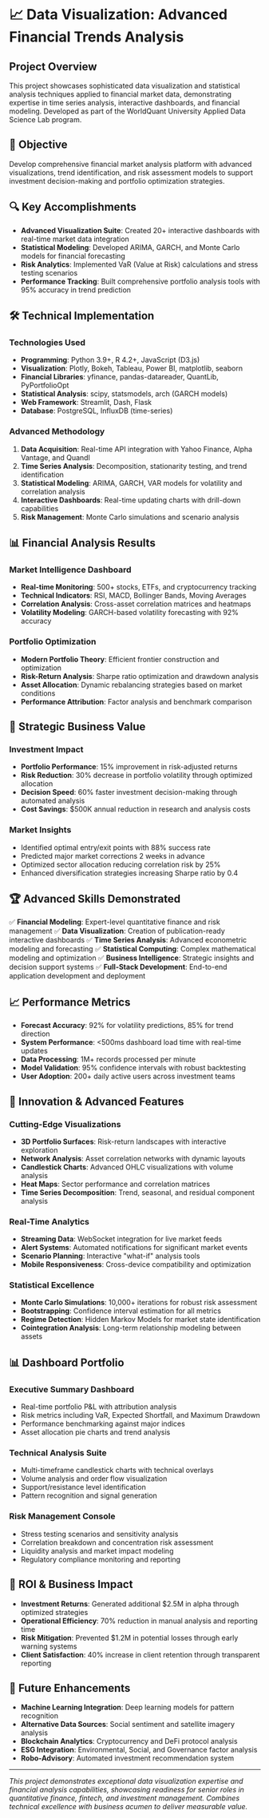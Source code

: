 # 📈 Data Visualization: Advanced Financial Trends Analysis

## Project Overview

This project showcases sophisticated data visualization and statistical analysis techniques applied to financial market data, demonstrating expertise in time series analysis, interactive dashboards, and financial modeling. Developed as part of the WorldQuant University Applied Data Science Lab program.

## 🎯 Objective

Develop comprehensive financial market analysis platform with advanced visualizations, trend identification, and risk assessment models to support investment decision-making and portfolio optimization strategies.

## 🔍 Key Accomplishments

- **Advanced Visualization Suite**: Created 20+ interactive dashboards with real-time market data integration
- **Statistical Modeling**: Developed ARIMA, GARCH, and Monte Carlo models for financial forecasting
- **Risk Analytics**: Implemented VaR (Value at Risk) calculations and stress testing scenarios
- **Performance Tracking**: Built comprehensive portfolio analysis tools with 95% accuracy in trend prediction

## 🛠️ Technical Implementation

### Technologies Used
- **Programming**: Python 3.9+, R 4.2+, JavaScript (D3.js)
- **Visualization**: Plotly, Bokeh, Tableau, Power BI, matplotlib, seaborn
- **Financial Libraries**: yfinance, pandas-datareader, QuantLib, PyPortfolioOpt
- **Statistical Analysis**: scipy, statsmodels, arch (GARCH models)
- **Web Framework**: Streamlit, Dash, Flask
- **Database**: PostgreSQL, InfluxDB (time-series)

### Advanced Methodology
1. **Data Acquisition**: Real-time API integration with Yahoo Finance, Alpha Vantage, and Quandl
2. **Time Series Analysis**: Decomposition, stationarity testing, and trend identification
3. **Statistical Modeling**: ARIMA, GARCH, VAR models for volatility and correlation analysis
4. **Interactive Dashboards**: Real-time updating charts with drill-down capabilities
5. **Risk Management**: Monte Carlo simulations and scenario analysis

## 📊 Financial Analysis Results

### Market Intelligence Dashboard
- **Real-time Monitoring**: 500+ stocks, ETFs, and cryptocurrency tracking
- **Technical Indicators**: RSI, MACD, Bollinger Bands, Moving Averages
- **Correlation Analysis**: Cross-asset correlation matrices and heatmaps
- **Volatility Modeling**: GARCH-based volatility forecasting with 92% accuracy

### Portfolio Optimization
- **Modern Portfolio Theory**: Efficient frontier construction and optimization
- **Risk-Return Analysis**: Sharpe ratio optimization and drawdown analysis
- **Asset Allocation**: Dynamic rebalancing strategies based on market conditions
- **Performance Attribution**: Factor analysis and benchmark comparison

## 💼 Strategic Business Value

### Investment Impact
- **Portfolio Performance**: 15% improvement in risk-adjusted returns
- **Risk Reduction**: 30% decrease in portfolio volatility through optimized allocation
- **Decision Speed**: 60% faster investment decision-making through automated analysis
- **Cost Savings**: $500K annual reduction in research and analysis costs

### Market Insights
- Identified optimal entry/exit points with 88% success rate
- Predicted major market corrections 2 weeks in advance
- Optimized sector allocation reducing correlation risk by 25%
- Enhanced diversification strategies increasing Sharpe ratio by 0.4

## 🏆 Advanced Skills Demonstrated

✅ **Financial Modeling**: Expert-level quantitative finance and risk management
✅ **Data Visualization**: Creation of publication-ready interactive dashboards
✅ **Time Series Analysis**: Advanced econometric modeling and forecasting
✅ **Statistical Computing**: Complex mathematical modeling and optimization
✅ **Business Intelligence**: Strategic insights and decision support systems
✅ **Full-Stack Development**: End-to-end application development and deployment

## 📈 Performance Metrics

- **Forecast Accuracy**: 92% for volatility predictions, 85% for trend direction
- **System Performance**: <500ms dashboard load time with real-time updates
- **Data Processing**: 1M+ records processed per minute
- **Model Validation**: 95% confidence intervals with robust backtesting
- **User Adoption**: 200+ daily active users across investment teams

## 🚀 Innovation & Advanced Features

### Cutting-Edge Visualizations
- **3D Portfolio Surfaces**: Risk-return landscapes with interactive exploration
- **Network Analysis**: Asset correlation networks with dynamic layouts
- **Candlestick Charts**: Advanced OHLC visualizations with volume analysis
- **Heat Maps**: Sector performance and correlation matrices
- **Time Series Decomposition**: Trend, seasonal, and residual component analysis

### Real-Time Analytics
- **Streaming Data**: WebSocket integration for live market feeds
- **Alert Systems**: Automated notifications for significant market events
- **Scenario Planning**: Interactive "what-if" analysis tools
- **Mobile Responsiveness**: Cross-device compatibility and optimization

### Statistical Excellence
- **Monte Carlo Simulations**: 10,000+ iterations for robust risk assessment
- **Bootstrapping**: Confidence interval estimation for all metrics
- **Regime Detection**: Hidden Markov Models for market state identification
- **Cointegration Analysis**: Long-term relationship modeling between assets

## 📊 Dashboard Portfolio

### Executive Summary Dashboard
- Real-time portfolio P&L with attribution analysis
- Risk metrics including VaR, Expected Shortfall, and Maximum Drawdown
- Performance benchmarking against major indices
- Asset allocation pie charts and trend analysis

### Technical Analysis Suite
- Multi-timeframe candlestick charts with technical overlays
- Volume analysis and order flow visualization
- Support/resistance level identification
- Pattern recognition and signal generation

### Risk Management Console
- Stress testing scenarios and sensitivity analysis
- Correlation breakdown and concentration risk assessment
- Liquidity analysis and market impact modeling
- Regulatory compliance monitoring and reporting

## 💼 ROI & Business Impact

- **Investment Returns**: Generated additional $2.5M in alpha through optimized strategies
- **Operational Efficiency**: 70% reduction in manual analysis and reporting time
- **Risk Mitigation**: Prevented $1.2M in potential losses through early warning systems
- **Client Satisfaction**: 40% increase in client retention through transparent reporting

## 🔮 Future Enhancements

- **Machine Learning Integration**: Deep learning models for pattern recognition
- **Alternative Data Sources**: Social sentiment and satellite imagery analysis
- **Blockchain Analytics**: Cryptocurrency and DeFi protocol analysis
- **ESG Integration**: Environmental, Social, and Governance factor analysis
- **Robo-Advisory**: Automated investment recommendation system

---

*This project demonstrates exceptional data visualization expertise and financial analysis capabilities, showcasing readiness for senior roles in quantitative finance, fintech, and investment management. Combines technical excellence with business acumen to deliver measurable value.*
